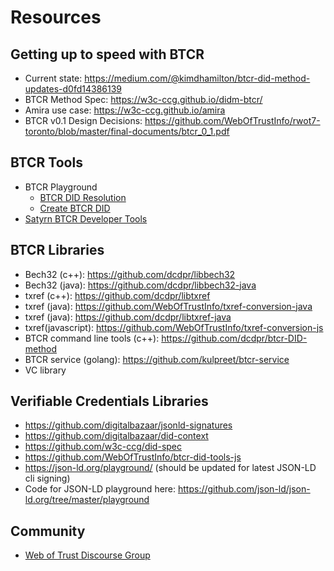 # Resources 

## Getting up to speed with BTCR
- Current state: 
https://medium.com/@kimdhamilton/btcr-did-method-updates-d0fd14386139
- BTCR Method Spec: https://w3c-ccg.github.io/didm-btcr/
- Amira use case: https://w3c-ccg.github.io/amira
- BTCR v0.1 Design Decisions: https://github.com/WebOfTrustInfo/rwot7-toronto/blob/master/final-documents/btcr_0_1.pdf

## BTCR Tools
- BTCR Playground
  - [BTCR DID Resolution](https://weboftrustinfo.github.io/btcr-tx-playground.github.io/)
  - [Create BTCR DID](https://weboftrustinfo.github.io/btcr-tx-playground.github.io/create.html)
- [Satyrn BTCR Developer Tools](https://github.com/satyrnjs/satyrn)

## BTCR Libraries
- Bech32 (c++): https://github.com/dcdpr/libbech32
- Bech32 (java): https://github.com/dcdpr/libbech32-java
- txref (c++): https://github.com/dcdpr/libtxref
- txref (java): https://github.com/WebOfTrustInfo/txref-conversion-java
- txref (java): https://github.com/dcdpr/libtxref-java
- txref(javascript):  https://github.com/WebOfTrustInfo/txref-conversion-js
- BTCR command line tools (c++): https://github.com/dcdpr/btcr-DID-method
- BTCR service (golang): https://github.com/kulpreet/btcr-service
- VC library
 
## Verifiable Credentials Libraries
- https://github.com/digitalbazaar/jsonld-signatures
- https://github.com/digitalbazaar/did-context
- https://github.com/w3c-ccg/did-spec
- https://github.com/WebOfTrustInfo/btcr-did-tools-js
- https://json-ld.org/playground/ (should be updated for latest JSON-LD cli signing)
- Code for JSON-LD playground here: https://github.com/json-ld/json-ld.org/tree/master/playground

## Community
- [Web of Trust Discourse Group](https://weboftrustinfo.discourse.group/)
